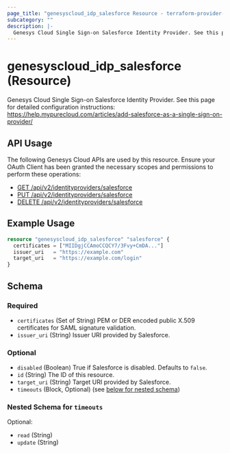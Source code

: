```yaml
---
page_title: "genesyscloud_idp_salesforce Resource - terraform-provider-genesyscloud"
subcategory: ""
description: |-
  Genesys Cloud Single Sign-on Salesforce Identity Provider. See this page for detailed configuration instructions: https://help.mypurecloud.com/articles/add-salesforce-as-a-single-sign-on-provider/
---
```

# genesyscloud_idp_salesforce (Resource)

Genesys Cloud Single Sign-on Salesforce Identity Provider. See this page for detailed configuration instructions: https://help.mypurecloud.com/articles/add-salesforce-as-a-single-sign-on-provider/

## API Usage
The following Genesys Cloud APIs are used by this resource. Ensure your OAuth Client has been granted the necessary scopes and permissions to perform these operations:

* [GET /api/v2/identityproviders/salesforce](https://developer.mypurecloud.com/api/rest/v2/identityprovider/#get-api-v2-identityproviders-salesforce)
* [PUT /api/v2/identityproviders/salesforce](https://developer.mypurecloud.com/api/rest/v2/identityprovider/#put-api-v2-identityproviders-salesforce)
* [DELETE /api/v2/identityproviders/salesforce](https://developer.mypurecloud.com/api/rest/v2/identityprovider/#delete-api-v2-identityproviders-salesforce)

## Example Usage

```terraform
resource "genesyscloud_idp_salesforce" "salesforce" {
  certificates = ["MIIDgjCCAmoCCQCY7/3Fvy+CmDA..."]
  issuer_uri   = "https://example.com"
  target_uri   = "https://example.com/login"
}
```

<!-- schema generated by tfplugindocs -->
## Schema

### Required

- `certificates` (Set of String) PEM or DER encoded public X.509 certificates for SAML signature validation.
- `issuer_uri` (String) Issuer URI provided by Salesforce.

### Optional

- `disabled` (Boolean) True if Salesforce is disabled. Defaults to `false`.
- `id` (String) The ID of this resource.
- `target_uri` (String) Target URI provided by Salesforce.
- `timeouts` (Block, Optional) (see [below for nested schema](#nestedblock--timeouts))

<a id="nestedblock--timeouts"></a>
### Nested Schema for `timeouts`

Optional:

- `read` (String)
- `update` (String)

